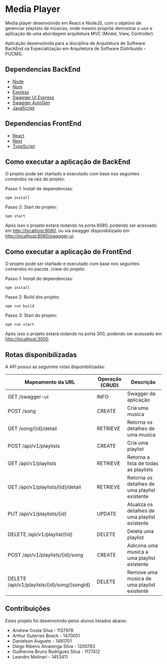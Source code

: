 # Media Player

Media player desenvolvido em React e NodeJS, com o objetivo de gerenciar playlists de músicas, onde mesmo proprõe demostrar o uso e aplicação de uma abordagem arquitetura MVC (Model, View, Controller).

Aplicação desenvolvida para a disciplina de Arquitetura de Software BackEnd na Especialização em Arquitetura de Software Distribuído - PUCMG.

## Dependencias BackEnd
* [Node](https://nodejs.org/en/docs/)
* [Npm](https://docs.npmjs.com/)
* [Express](https://github.com/expressjs/express)
* [Swagger UI Express](https://github.com/scottie1984/swagger-ui-express)
* [Swagger AutoGen](https://swagger-autogen.github.io/docs/getting-started/quick-start)
* [JavaScript](https://developer.mozilla.org/en-US/docs/Learn/Getting_started_with_the_web/JavaScript_basics)

## Dependencias FrontEnd
* [React](https://react.dev/learn)
* [Next](https://nextjs.org/docs/getting-started)
* [TypeScript](https://www.typescriptlang.org/docs/handbook/typescript-from-scratch.html)

## Como executar a aplicação de BackEnd

O projeto pode ser startado e executado com base nos seguintes comandos na raiz do projeto:

Passo 1: Install de dependencias:
```shell
npm install
```
Passo 2: Start do projeto:
```shell
npm start
```

Após isso o projeto estará rodando na porta 8080, podendo ser acessado em [http://localhost:8080](http://localhost:8080), ou via swagger disponibilizado em [http://localhost:8080/swagger-ui](http://localhost:8080/swagger-ui/).

## Como executar a aplicação de FrontEnd

O projeto pode ser startado e executado com base nos seguintes comandos no pacote ./view do projeto:

Passo 1: Install de dependencias:
```shell
npm install
```
Passo 2: Build dos projeto:
```shell
npm run build
```
Passo 3: Start do projeto:
```shell
npm run start
```

Após isso o projeto estará rodando na porta 300, podendo ser acessado em [http://localhost:3000](http://localhost:3000).

## Rotas disponibilizadas

A API possui as seguintes rotas disponibilizadas:

| Mapeamento da URL                               | Operação (CRUD) | Descrição                                      |
|-------------------------------------------------|-----------------|------------------------------------------------|
| GET       /swagger-ui                           | INFO            | Swagger da aplicação                           |
| POST      /song                                 | CREATE          | Cria uma musica                                |
| GET       /song/{id}/detail                     | RETRIEVE        | Retorna os detalhes de uma musica              |
| POST      /api/v1/playlists                     | CREATE          | Cria uma playlist                              |
| GET       /api/v1/playlists                     | RETRIEVE        | Retorna a lista de todas as playlists          |
| GET       /api/v1/playlists/{id}/detail         | RETRIEVE        | Retorna os detalhes de uma playlist existente  |
| PUT       /api/v1/playlists/{id}                | UPDATE          | Atualiza os detalhes de uma playlist existente |
| DELETE    /api/v1/playlist/{id}                 | DELETE          | Deleta uma playlist                            |
| POST      /api/v1/playlists/{id}/song           | CREATE          | Adicona uma musica a uma playlist existente    |
| DELETE    /api/v1/playlists/{id}/song/{songId}  | DELETE          | Remove uma musica de uma playlist existente    |

## Contribuições

Estes projeto foi desenvolvido pelos alunos listados abaixo:

- Andrew Costa Silva - 1137978
- Arthur Guterres Boeck - 1470051
- Danielson Augusto - 1481701
- Diego Ribeiro Alvarenga Silva - 1200783
- Guilherme Bruno Rodrigues Silva - 1177412
- Leandro Molinari - 1453411
